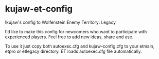 # kujaw-et-config
!kujaw's config to Wolfenstein Enemy Territory: Legacy 

I'd like to make this config for newcomers who want to participate with experienced players. Feel free to add new ideas, share and use.

To use it just copy both autoexec.cfg and kujaw-config.cfg to your etmain, etpro or etlegacy directory. ET loads autoexec.cfg file automatically.

